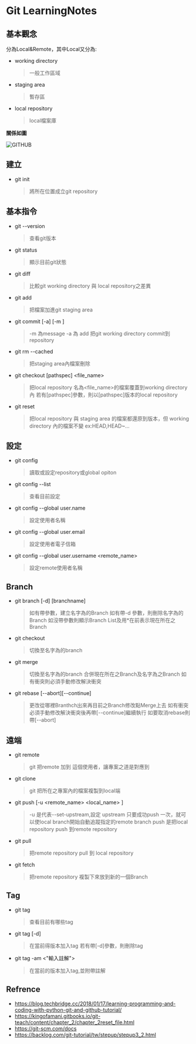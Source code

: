 # Git LearningNotes
## 基本觀念

分為Local&Remote，其中Local又分為:
* working directory
  > 一般工作區域	

* staging area
  > 暫存區

* local repository
  > local檔案庫
 
**關係如圖**

![GITHUB]( https://git-scm.com/book/en/v2/images/areas.png "GIT")

## 建立

* git init
  > 將所在位置成立git repository

## 基本指令

* git --version
  > 查看git版本

* git status
  > 顯示目前git狀態

* git diff
  > 比較git working directory 與 local repository之差異

* git add <filename>
  > 把檔案加進git staging area

* git commit [-a] [-m <comment>]
  > -m 為message -a 為 add
  > 把git working directory commit到 repository

* git rm --cached <filename>
  > 把staging area內檔案刪除

* git checkout [pathspec] <file_name>
  >把local repository 名為<file_name>的檔案覆蓋到working directory 內
  >若有[pathspec]參數，則以[pathspec]版本的local repository

* git reset <pathspec>
  > 把local repository 與 staging area 的檔案都還原到<pathspec>版本，但 working directory 內的檔案不變
  > <pathspec> ex:HEAD,HEAD~...
  
## 設定

* git config 
  > 讀取或設定repository或global opiton

* git config --list
  > 查看目前設定

* git config --global user.name
  > 設定使用者名稱

* git config --global user.email
  > 設定使用者電子信箱

* git config --global user.username <remote_name>
  > 設定remote使用者名稱

## Branch

* git branch [-d] [branchname]
  > 如有帶<branchname>參數，建立名字為<branchname>的Branch
  > 如有帶-d 參數，則刪除名字為<branchname>的Branch
  > 如沒帶參數則顯示Branch List及用*在前表示現在所在之Branch

* git checkout <Branchname>
  > 切換至名字為<branchname>的branch

* git merge <Branchname>
  > 切換至名字為<branchname>的branch
    > 合併現在所在之Branch及名字為<branchname>之Branch
  > 如有衝突則必須手動修改解決衝突
 
* git rebase [--abort][--continue]<branchname>
  > 更改從哪裡Branthch出來再目前之Branch修改點Merge上去
  > 如有衝突必須手動修改解決衝突後再帶[--continue]繼續執行
  > 如要取消rebase則帶[--abort]
 
## 遠端

* git remote <name> <url>
  > git 把remote <url> 加到 <name> 這個使用者，讓專案之道<name>是對應到<url>

* git clone <url>
  > git 把<url>所在之專案內的檔案複製到local端

* git push [-u <remote_name> <local_name> ]
  > -u 是代表--set-upstream,設定 upstream 只要成功push 一次，就可以使local branch開始自動追蹤指定的remote branch
  > push 是把local repository push 到remote repository

* git pull
  > 把remote repository pull 到 local repository

* git fetch
  > 把remote repository 複製下來放到新的一個Branch

## Tag

* git tag
  > 查看目前有哪些tag

* git tag [-d] <tagname>
  > 在當前得版本加入tag
  > 若有帶[-d]參數，則刪除tag
  
* git tag -am <"輸入註解"> <tagname>
  > 在當前的版本加入tag,並附帶註解
  

## Refrence

* https://blog.techbridge.cc/2018/01/17/learning-programming-and-coding-with-python-git-and-github-tutorial/
* https://kingofamani.gitbooks.io/git-teach/content/chapter_2/chapter_2reset_file.html
* https://git-scm.com/docs
* https://backlog.com/git-tutorial/tw/stepup/stepup3_2.html
